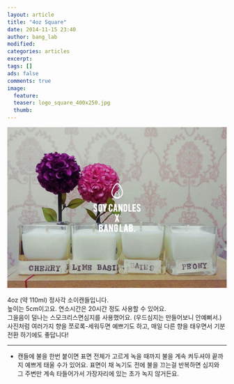 ```yaml
---
layout: article
title: "4oz Square"
date: 2014-11-15 23:40
author: bang_lab
modified:
categories: articles
excerpt: 
tags: []
ads: false
comments: true
image:
  feature: 
  teaser: logo_square_400x250.jpg
  thumb:
---
```


![4oz Square](/images/logo_square.jpg)

4oz (약 110ml) 정사각 소이캔들입니다. <br>
높이는 5cm이고요. 연소시간은 20시간 정도 사용할 수 있어요.<br>
그을음이 덜나는 스모크리스면심지를 사용했어요. (우드심지는 만들어보니 안예뻐서.)<br>
사진처럼 여러가지 향을 쪼로록-세워두면 예쁘기도 하고, 매일 다른 향을 태우면서 기분 전환 하기에도 좋답니다! 

---------
* 캔들에 불을 한번 붙이면 표면 전체가 고르게 녹을 때까지 불을 계속 켜두셔야 끝까지 예쁘게 태울 수가 있어요. 표면이 채 녹기도 전에 불을 끄는걸 반복하면 심지와 그 주변만 계속 타들어가서 가장자리에 있는 초가 녹지 않거든요.

